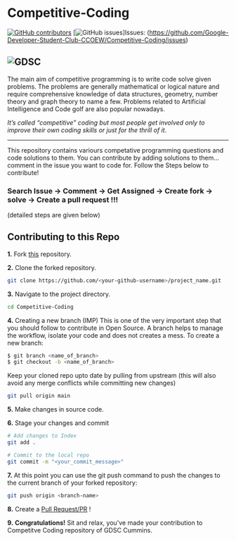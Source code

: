 # Competitive-Coding

[![GitHub contributors](https://img.shields.io/github/contributors/coderjojo/creative-profile-readme)](https://github.com/Google-Developer-Student-Club-CCOEW/Competitive-Coding/graphs/contributors) [![GitHub issues](https://img.shields.io/github/issues/coderjojo/creative-profile-readme)]Issues: (https://github.com/Google-Developer-Student-Club-CCOEW/Competitive-Coding/issues)

![GDSC](https://user-images.githubusercontent.com/56436897/193326497-f15493fe-c12e-455f-b86c-28fcf539e7a7.png)
---
The main aim of competitive programming is to write code solve given problems. The problems are generally mathematical or logical nature and require comprehensive knowledge of data structures, geometry, number theory and graph theory to name a few. Problems related to Artificial Intelligence and Code golf are also popular nowadays. 

_It’s called “competitive” coding but most people get involved only to improve their own coding skills or just for the thrill of it_.

---
This repository contains variours competative programming questions and code solutions to them. You can contribute by adding solutions to them... comment in the issue you want to code for. Follow the Steps below to contribute!

### Search Issue -> Comment -> Get Assigned -> Create fork -> solve -> Create a pull request !!!
(detailed steps are given below)
## Contributing to this Repo

**1.** Fork [this](https://github.com/Google-Developer-Student-Club-CCOEW/Competitive-Coding/fork) repository.

**2.** Clone the forked repository.

```bash
git clone https://github.com/<your-github-username>/project_name.git
```

**3.** Navigate to the project directory.

```bash
cd Competitive-Coding
```

**4.** Creating a new branch (IMP)
This is one of the very important step that you should follow to contribute in Open Source. A branch helps to manage the workflow, isolate your code and does not creates a mess. To create a new branch:

```bash
$ git branch <name_of_branch>
$ git checkout -b <name_of_branch>
```

Keep your cloned repo upto date by pulling from upstream (this will also avoid any merge conflicts while committing new changes)

```bash
git pull origin main
```

**5.** Make changes in source code.

**6.** Stage your changes and commit

```bash
# Add changes to Index
git add .

# Commit to the local repo
git commit -m "<your_commit_message>"
```

**7.** At this point you can use the git push command to push the changes to the current branch of your forked repository:

```bash
git push origin <branch-name>
```

**8.** Create a [Pull Request/PR](https://help.github.com/en/github/collaborating-with-issues-and-pull-requests/creating-a-pull-request) !

**9.** **Congratulations!** Sit and relax, you've made your contribution to Competitve Coding repository of GDSC Cummins.
